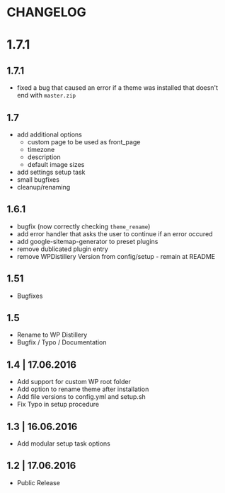 
# CHANGELOG

# 1.7.1
## 1.7.1
* fixed a bug that caused an error if a theme was installed that doesn't end with `master.zip`

## 1.7
* add additional options
  * custom page to be used as front_page
  * timezone
  * description
  * default image sizes
* add settings setup task
* small bugfixes
* cleanup/renaming

## 1.6.1
* bugfix (now correctly checking `theme_rename`)
* add error handler that asks the user to continue if an error occured
* add google-sitemap-generator to preset plugins
* remove dublicated plugin entry
* remove WPDistillery Version from config/setup - remain at README

## 1.51
* Bugfixes

## 1.5
* Rename to WP Distillery
* Bugfix / Typo / Documentation

## 1.4 | 17.06.2016
* Add support for custom WP root folder
* Add option to rename theme after installation
* Add file versions to config.yml and setup.sh
* Fix Typo in setup procedure


## 1.3 | 16.06.2016
* Add modular setup task options

## 1.2 | 17.06.2016
* Public Release
